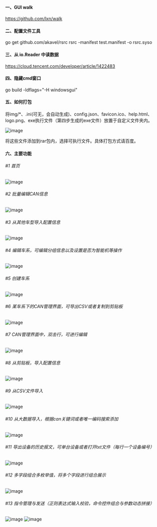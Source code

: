 #### 一、GUI walk
https://github.com/lxn/walk

#### 二、配置文件工具
go get github.com/akavel/rsrc
rsrc -manifest test.manifest -o rsrc.syso

#### 三、从 io.Reader 中读数据
https://cloud.tencent.com/developer/article/1422483

#### 四、隐藏cmd窗口
go build -ldflags="-H windowsgui"

#### 五、如何打包
将img/*、.ini(可无，会自动生成)、config.json、favicon.ico、help.html、logo.png、exe执行文件（第四步生成的exe文件）放置于自定义文件夹内。

![image](https://raw.githubusercontent.com/thomasbrook/ConfigurationTools/master-v2/img/demo16.png)

将这些文件添加到rar包内，选择可执行文件。具体打包方式请百度。

#### 六、主要功能
###### #1 首页
![image](https://raw.githubusercontent.com/thomasbrook/ConfigurationTools/master-v2/img/demo1.png)
###### #2 批量编辑CAN信息
![image](https://raw.githubusercontent.com/thomasbrook/ConfigurationTools/master-v2/img/demo6.png)
###### #3 从其他车型导入配置信息
![image](https://raw.githubusercontent.com/thomasbrook/ConfigurationTools/master-v2/img/demo8.png)
###### #4 编辑车系，可编辑分组信息以及设置是否为智能机等操作
![image](https://raw.githubusercontent.com/thomasbrook/ConfigurationTools/master-v2/img/demo4.png)
###### #5 创建车系
![image](https://raw.githubusercontent.com/thomasbrook/ConfigurationTools/master-v2/img/demo5.png)
###### #6 某车系下的CAN管理界面，可导出CSV或者复制到剪贴板
![image](https://raw.githubusercontent.com/thomasbrook/ConfigurationTools/master-v2/img/demo2.png)
###### #7 CAN管理界面中，双击行，可进行编辑
![image](https://raw.githubusercontent.com/thomasbrook/ConfigurationTools/master-v2/img/demo3.png)
###### #8 从剪贴板，导入配置信息
![image](https://raw.githubusercontent.com/thomasbrook/ConfigurationTools/master-v2/img/demo9.png)
###### #9 从CSV文件导入
![image](https://raw.githubusercontent.com/thomasbrook/ConfigurationTools/master-v2/img/demo10.png)
###### #10 从大数据导入，根据can关键词或者唯一编码搜索添加
![image](https://raw.githubusercontent.com/thomasbrook/ConfigurationTools/master-v2/img/demo7.png)
###### #11 导出设备的历史报文，可单台设备或者打开txt文件（每行一个设备编号）
![image](https://raw.githubusercontent.com/thomasbrook/ConfigurationTools/master-v2/img/demo11.png)
###### #12 多字段组合多枚举值，将多个字段进行组合展示
![image](https://raw.githubusercontent.com/thomasbrook/ConfigurationTools/master-v2/img/demo12.png)
###### #13 指令管理与发送（正则表达式输入校验，命令控件组合与参数动态拼接）
![image](https://raw.githubusercontent.com/thomasbrook/ConfigurationTools/master-v2/img/demo14.png)
![image](https://raw.githubusercontent.com/thomasbrook/ConfigurationTools/master-v2/img/demo15.png)
